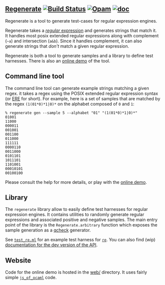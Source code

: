 [Regenerate][web] [![Build Status](https://travis-ci.org/Drup/regenerate.svg?branch=master)](https://travis-ci.org/Drup/regenerate) [![Opam](https://img.shields.io/badge/opam-0.1-green.svg)](https://opam.ocaml.org/packages/regenerate/) [![doc](https://img.shields.io/badge/doc-online-green.svg)][docdev]
----------

Regenerate is a tool to generate test-cases for regular expression engines.

Regenerate takes a [*regular* expression][regex] and generates strings that match it.
It handles most posix extended regular expressions along with
complement (`~a`) and intersection (`a&b`).
Since it handles complement, it can also generate strings that
*don't* match a given regular expression.

Regenerate is both a tool to generate samples and a library to define test harnesses. There is also an [online demo][web] of the tool.

## Command line tool

The command line tool can generate example strings matching a given regex. it takes
a regex using the POSIX extended regular expression syntax (or [ERE][] for short). For example, here
is a set of samples that are matched by the regex `(1(01*0)*1|0)*` on the alphabet composed of `0` and `1`:

```
% regenerate gen --sample 5 --alphabet "01" "(1(01*0)*1|0)*"
01001
11000
000011
001001
001100
011000
111111
0000110
0011000
0101101
1011101
1101001
00010101
00100100
```

Please consult the help for more details, or play with the [online demo][web].

## Library

The `regenerate` library allow to easily define test harnesses for regular expression engines. It contains utilities to randomly generate regular expressions and
associated positive and negative samples. The main entry point of the library
is the `Regenerate.arbitrary` function which exposes the sample generation as a 
[qcheck][] generator.

See [`test_re.ml`](test/re/test_re.ml) for an example test harness for
[`re`](https://github.com/ocaml/ocaml-re). 
You can also find (wip) [documentation for the dev version of the API][docdev].

## Website

Code for the online demo is hosted in the [web/](web) directory. It uses fairly
simple [`js_of_ocaml`][jsoo] code.

[regex]: https://en.wikipedia.org/wiki/Regular_expression
[web]: https://drup.github.io/regenerate/
[ERE]: https://en.wikipedia.org/wiki/Regular_expression#Standards
[jsoo]: http://ocsigen.org/js_of_ocaml
[docdev]: https://drup.github.io/regenerate/doc/dev/Regenerate/
[qcheck]: https://github.com/c-cube/qcheck/
